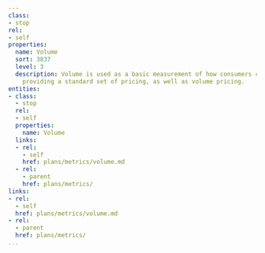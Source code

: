```yaml
---
class:
- stop
rel:
- self
properties:
  name: Volume
  sort: 3837
  level: 3
  description: Volume is used as a basic measurement of how consumers can access API,
    providing a standard set of pricing, as well as volume pricing.
entities:
- class:
  - stop
  rel:
  - self
  properties:
    name: Volume
  links:
  - rel:
    - self
    href: plans/metrics/volume.md
  - rel:
    - parent
    href: plans/metrics/
links:
- rel:
  - self
  href: plans/metrics/volume.md
- rel:
  - parent
  href: plans/metrics/
...
```


